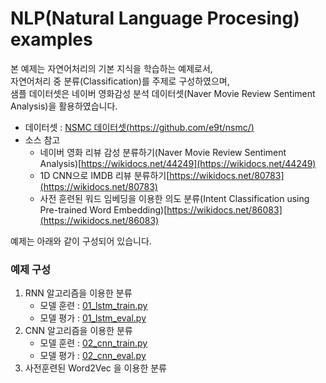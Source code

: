 # NLP(Natural Language Procesing) examples

본 예제는 자연어처리의 기본 지식을 학습하는 예제로서,    
자연어처리 중 분류(Classification)를 주제로 구성하였으며,    
샘플 데이터셋은 네이버 영화감성 분석 데이터셋(Naver Movie Review Sentiment Analysis)을 활용하였습니다.   

- 데이터셋 : [NSMC 데이터셋(https://github.com/e9t/nsmc/)](https://github.com/e9t/nsmc/)
- 소스 참고 
    - 네이버 영화 리뷰 감성 분류하기(Naver Movie Review Sentiment Analysis)[https://wikidocs.net/44249](https://wikidocs.net/44249) <br>
    - 1D CNN으로 IMDB 리뷰 분류하기[https://wikidocs.net/80783](https://wikidocs.net/80783) <br>
    - 사전 훈련된 워드 임베딩을 이용한 의도 분류(Intent Classification using Pre-trained Word Embedding)[https://wikidocs.net/86083](https://wikidocs.net/86083) <br>

예제는 아래와 같이 구성되어 있습니다.

### 예제 구성
1. RNN 알고리즘을 이용한 분류 
    - 모델 훈련 : [01_lstm_train.py](https://github.com/rightlit/nlp/blob/main/examples/01_lstm_train.py)
    - 모델 평가 : [01_lstm_eval.py](https://github.com/rightlit/nlp/blob/main/examples/01_lstm_eval.py)
2. CNN 알고리즘을 이용한 분류 
    - 모델 훈련 : [02_cnn_train.py](https://github.com/rightlit/nlp/blob/main/examples/02_cnn_train.py)
    - 모델 평가 : [02_cnn_eval.py](https://github.com/rightlit/nlp/blob/main/examples/02_cnn_eval.py)
3. 사전훈련된 Word2Vec 을 이용한 분류


